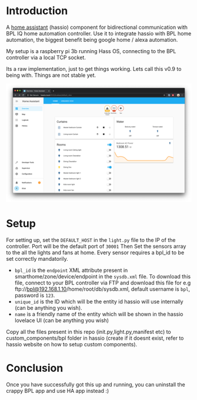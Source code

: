 # Introduction
A [home assistant](https://www.home-assistant.io/) (hassio) component for bidirectional communication with BPL IQ home automation controller.
Use it to integrate hassio with BPL home automation, the biggest benefit being google home / alexa automation.

My setup is a raspberry pi 3b running Hass OS, connecting to the BPL controller via a local TCP socket.

Its a raw implementation, just to get things working. Lets call this v0.9 to being with. Things are not stable yet.

![hassio-bpl-preview](images/preview.png)

# Setup
For setting up, set the `DEFAULT_HOST` in the `light.py` file to the IP of the controller. Port will be the default port of `30001`
Then Set the sensors array to the all the lights and fans at home. Every sensor requires a bpl_id to be set correctly mandatorily.


- `bpl_id` is the `endpoint` XML attribute present in smarthome/zone/device/endpoint in the `sysdb.xml` file. To download this file, connect to your BPL controller via FTP and download this file for e.g ftp://bpl@192.168.1.10/home/root/db/sysdb.xml, default username is `bpl`, password is `123`. 
- `unique_id` is the ID which will be the entity id hassio will use internally (can be anything you wish).
- `name` is a friendly name of the entity which will be shown in the hassio lovelace UI (can be anything you wish)

Copy all the files present in this repo (init.py,light.py,manifest etc)  to custom_components/bpl folder in hassio (create if it doesnt exist, refer to hassio website on how to setup custom components).

# Conclusion
Once you have successfully got this up and running, you can uninstall the crappy BPL app and use HA app instead :)
